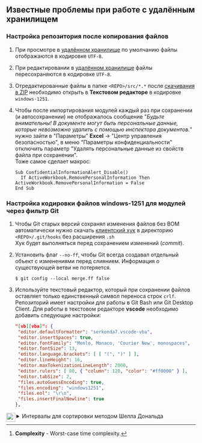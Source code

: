 ## Известные проблемы при работе с удалённым хранилищем

<a name="setup-repo-after-copy-files"></a>
### Настройка репозитория после копирования файлов

1. При просмотре в [удалённом хранилище] по умолчанию файлы отображаются в кодировке `UTF-8`.

2. При редактировании в [удалённом хранилище] файлы пересохраняются в кодировке `UTF-8`.

3. Отредактированные файлы в папке `<REPO>/src/*.*` после [скачивания в ZIP] 
   необходимо открыть в **Текстовом редакторе** в кодировке `windows-1251`.

4. Чтобы после импортирования модулей каждый раз при сохранении (и автосохранении) 
   не отображалось сообщение "*Будьте внимательны! В документе могут быть персональные 
   данные, которые невозможно удалить с помощью инспектора документов.*" 
   нужно зайти в "Параметры" **Excel** -> "Центр управления безопасностью", 
   в меню "Параметры конфиденциальности" отключить параметр 
   "Удалять персональные данные из свойств файла при сохранении".  
   Тоже самое сделает макрос:
   ``` vba
   Sub ConfidentialInformationAlert_Disable()
     If ActiveWorkbook.RemovePersonalInformation Then ActiveWorkbook.RemovePersonalInformation = False
   End Sub
   ```

[удалённом хранилище]: ../master/src
[скачивания в ZIP]: ../../archive/master.zip

<a name="set-codepage-1251"></a>
### Настройка кодировки файлов windows-1251 для модулей через фильтр Git

1. Чтобы Git старых версий сохранял изменения файлов без BOM автоматически 
   нужно скачать [клиентский хук] в директорию `<REPO>/.git/hooks` без расширения `.sh`  
   Хук будет выполняться перед сохранением изменений (*commit*).

2. Установить флаг `--no-ff`, чтобы Git всегда создавал отдельный объект с изменениями 
   перед слиянием. Информация о существующей ветви не потеряется.
   ``` console
   $ git config --local merge.ff false
   ```

3. Используйте текстовый редактор, который при сохранении файлов оставляет только 
   единственный символ переноса строк `crlf`. Репозиторий имеет настройки для работы в 
   Git Bash или Git Desktop Client. Для работы в текстовом редакторе **vscode** 
   необходимо добавить следующие настройки:
   ``` json
   "[vb][vba]": {
   	"editor.defaultFormatter": "serkonda7.vscode-vba",
   	"editor.insertSpaces": true,
   	"editor.fontFamily": "Menlo, Monaco, 'Courier New', monospaces",
   	"editor.fontSize": 13,
   	"editor.language.brackets": [ [ "(", ")" ] ],
   	"editor.lineHeight": 16,
   	"editor.maxTokenizationLineLength": 2000,
   	"editor.rulers": [ 80, { "column": 120, "color": "#ff0000" } ],
   	"editor.tabSize": 2,
   	"files.autoGuessEncoding": true,
   	"files.encoding": "windows1251",
   	"files.eol": "\r\n",
   	"files.insertFinalNewline": true
   },
   ```

[клиентский хук]: https://gist.github.com/c55f1538454755fdff71fba0d686e371

<details>
    <summary><a name="shell-sort-gap"><picture><source media="(prefers-color-scheme: dark)" srcset="https://cdn.simpleicons.org/pkgsrc/fff?raw=true" type="image/svg+xml"><img src="https://cdn.simpleicons.org/pkgsrc/000?raw=true" type="image/svg+xml" alt="cube" align="left" width="24" height="24"/></picture></a> Интервалы для сортировки методом Шелла Дональда</summary><br />
  
   |OEIS|Name Gap|Complexity[^1]|Formula|[&fnof;(k)]
   |:------- | ---:|:---:|:--- |:--- 
   |[A102549]|Ciura 2001|Un­known| |`={ 1750; 701; 301; 132; 57; 23; 10; 4; 1 }`
   |[A108870]|Tokuda 1992|Un­known| |`=ОКРУГЛВВЕРХ(( 9*(9/4)^A4 -4 )/5;0)`
   |[A033622]|Sedgewick 1986|$\theta( N^\frac{4}{3} )$|`=ЕСЛИ( ЕНЕЧЁТ(k); 8*2^k -6*2^( (k+1)/2 ); 9*2^k -9*2^(k/2) ) +1`|`=( 9-ОСТАТ(k;2) )*2^k -( 9-3*ОСТАТ(k;2) )*2^ОКРУГЛВВЕРХ(k/2;0) +1`
   |[A055875]|Knuth 1973|$\theta( N^\frac{3}{2} )$| |`=( 3^k -1 )/2`
   |[A003586]|Pratt 1971|$\theta( N \times lg^2 (N) )$|$\sum \limits_{k=1}^{N/_2} 2^k \times 3^k$|` `
   |[A033547]|Shell 1959|$\theta( N^2 )$| |`=ОКРУГЛВНИЗ(N/2^k;0)`

   > :warning: 
   > Последовательности со степенями числа 2 уменьшают эффективность сортировки.  

   [^1]: **Complexity** - Worst-case time complexity.
</details>

[Shellsort]: https://en.wikipedia.org/wiki/Shellsort
[сортировка]: https://neerc.ifmo.ru/wiki/index.php?title=Сортировки
[&fnof;(k)]: ../../search?q=Shell_Sort&type=code
[A102549]: https://oeis.org/A102549
[A108870]: https://oeis.org/A108870
[A033622]: https://oeis.org/A033622
[A055875]: https://oeis.org/A055875
[A003586]: https://oeis.org/A003586
[A033547]: https://oeis.org/A033547


